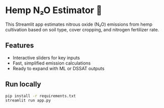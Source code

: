 # Hemp N₂O Estimator 🌿

This Streamlit app estimates nitrous oxide (N₂O) emissions from hemp cultivation based on soil type, cover cropping, and nitrogen fertilizer rate.

## Features
- Interactive sliders for key inputs
- Fast, simplified emission calculations
- Ready to expand with ML or DSSAT outputs

## Run locally
```bash
pip install -r requirements.txt
streamlit run app.py
